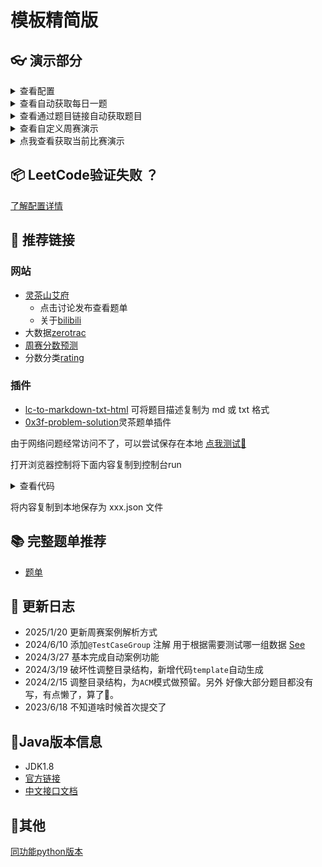 # 模板精简版



## 👓 演示部分

<details>
  <summary>查看配置</summary>
  <img src="./assert/create-cookie-dir.png" alt="config"/>
</details>



<details>
  <summary>查看自动获取每日一题</summary>
  <img src="./assert/every-day-learn.png" alt="每日一题演示"/>
</details>



<details>
  <summary>查看通过题目链接自动获取题目</summary>
  <img src="./assert/custom-url.gif" alt="自定义题目"/>
  <img src="./assert/custom-url-01.png" alt="自定义题目"/>
</details>


<details>
  <summary>查看自定义周赛演示</summary>
  <img src="./assert/custom-contest.gif" alt="自定义比赛演示"/>
</details>


<details>
  <summary>点我查看获取当前比赛演示</summary>
  <img src="./assert/current-contest.gif" alt="当前比赛"/>
  由于当前没有任何比赛因此没有抓取
</details>




## 📦 LeetCode验证失败 ？


[了解配置详情](./main/java/code_generation/crwal/readme.md)


## 🚀 推荐链接


### 网站

- [灵茶山艾府](https://leetcode.cn/u/endlesscheng/)
  - 点击讨论发布查看题单
  - 关于[bilibili](https://space.bilibili.com/206214)
- 大数据[zerotrac](https://zerotrac.github.io/leetcode_problem_rating/#/)
- [周赛分数预测](https://lccn.lbao.site/)
- 分数分类[rating](https://huxulm.github.io/lc-rating/)

### 插件
- [lc-to-markdown-txt-html](https://greasyfork.org/scripts/491969/feedback) 可将题目描述复制为 md 或 txt 格式
- [0x3f-problem-solution](https://greasyfork.org/zh-CN/scripts/501134-0x3f-problem-solution)灵茶题单插件

由于网络问题经常访问不了，可以尝试保存在本地 [点我测试🚀](https://huxulm.github.io/lc-rating/)

打开浏览器控制将下面内容复制到控制台run





<details>
  <summary>查看代码</summary>
  <pre >
      <code class="language-javascript">
          const trs = document.querySelectorAll('table tbody tr')
          let ans = []
          Array.from(trs).forEach(tr=>{
          const tds = tr.querySelectorAll('td')
          const title = tds[2].querySelector('a').textContent
          const url = tds[2].querySelector('a').href
          const score = tds[3].querySelector('div').textContent
          // console.log(title,url,score)
            let obj = {
                title,
                score,
                url
              }
          ans.push(obj)
          })
          // console.log(ans)
          console.table(ans)
      </code>
  
  </pre>

</details>



将内容复制到本地保存为 xxx.json 文件


## 📚 完整题单推荐

- [题单](https://doocs.gitee.io/leetcode/tags.html)


## 📘 更新日志


- 2025/1/20 更新周赛案例解析方式
- 2024/6/10 添加`@TestCaseGroup` 注解 用于根据需要测试哪一组数据 [See](./main/java/code_generation/annotation/TestCaseGroup.java)
- 2024/3/27 基本完成自动案例功能
- 2024/3/19 破坏性调整目录结构，新增代码`template`自动生成
- 2024/2/15 调整目录结构，为`ACM`模式做预留。另外 好像大部分题目都没有写，有点懒了，算了🤣。
- 2023/6/18 不知道啥时候首次提交了



## 👜Java版本信息

- JDK1.8
- [官方链接](https://leetcode.cn/)
- [中文接口文档](https://www.matools.com/api/java8)

## 🦎其他

[同功能python版本](https://github.com/wuxin0011/py-lc-run)

